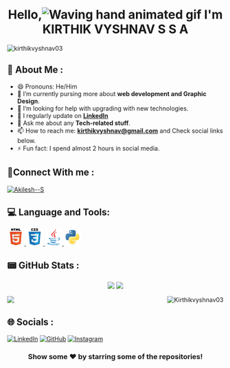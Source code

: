 <h1 align="center"> Hello,<img src="https://raw.githubusercontent.com/nixin72/nixin72/master/wave.gif" alt="Waving hand animated gif" height="45" width="45" /> I'm KIRTHIK VYSHNAV S S A</h1>
        
<p align="left"> <img src="https://komarev.com/ghpvc/?username=kirthikvyshnav03&label=Views&color=blue&style=plastic&style=for-the-badge" alt="kirthikvyshnav03" /> </p>

## 💫 About Me :
- 😄 Pronouns: He/Him
- 🌱 I’m currently pursing more about **web development and Graphic Design**.
- 🤔 I’m looking for help with upgrading with new technologies.
- 📝 I regularly update on **<a href="https://www.linkedin.com/in/kirthik-vyshnav-arul-26b615225">LinkedIn</a>** 
- 💬 Ask me about any **Tech-related stuff**.
- 📫 How to reach me: **kirthikvyshnav@gmail.com** and Check social links below.
- ⚡ Fun fact: I spend almost 2 hours in social media.

## 🔗Connect With me :
<a href="https://www.linkedin.com/in/kirthik-vyshnav-arul-26b615225
" target="blank"><img align="center" src="https://raw.githubusercontent.com/rahuldkjain/github-profile-readme-generator/master/src/images/icons/Social/linked-in-alt.svg" alt="Akilesh--S" height="30" width="40" /></a>


## 💻 Language and Tools:
<a href="https://www.w3.org/html/" target="_blank" rel="noreferrer"> <img src="https://raw.githubusercontent.com/devicons/devicon/master/icons/html5/html5-original-wordmark.svg" alt="html5" width="40" height="40"/> </a>
<a href="https://www.w3schools.com/css/" target="_blank" rel="noreferrer"> <img src="https://raw.githubusercontent.com/devicons/devicon/master/icons/css3/css3-original-wordmark.svg" alt="css3" width="40" height="40"/> </a> 
<a href="https://www.java.com" target="_blank" rel="noreferrer"> <img src="https://raw.githubusercontent.com/devicons/devicon/master/icons/java/java-original.svg" alt="java" width="40" height="40"/> </a>
<a href="https://www.python.org" target="_blank" rel="noreferrer"> <img src="https://raw.githubusercontent.com/devicons/devicon/master/icons/python/python-original.svg" alt="python" width="40" height="40"/> </a> 
 

## 📟 GitHub Stats :
<p align="center">
	<img width="48%" src="https://github-readme-stats-sigma-five.vercel.app/api?username=Kirthikvyshnav03&show_icons=true&theme=vue"/>
	<img width="48%" src="https://github-readme-streak-stats.herokuapp.com/?user=Kirthikvyshnav03&theme=vue" />
</p>

<p><img align="right" src="https://github-readme-stats-sigma-five.vercel.app/api/top-langs?username=AkileshSaravanan&show_icons=true&locale=en&layout=compact" alt="Kirthikvyshnav03" /></p>

[![](https://visitcount.itsvg.in/api?id=AkileshSaravanan&label=Profile%20Views&color=12&icon=0&pretty=false)](https://visitcount.itsvg.in)

## 🌐 Socials :
[![LinkedIn](https://img.shields.io/badge/LinkedIn-0077B5?style=for-the-badge&logo=linkedin&logoColor=white)](www.linkedin.com/in/kirthik-vyshnav-arul-26b615225) 
[![GitHub](https://img.shields.io/badge/github-%2324292e.svg?&style=for-the-badge&logo=github&logoColor=white)](https://github.com/Kirthikvyshnav03)
[![Instagram](https://img.shields.io/badge/Instagram-E4405F?style=for-the-badge&logo=instagram&logoColor=white)](https://https://www.instagram.com/_mr..ssa) 


<div align="center">
  
### Show some ❤️ by starring some of the repositories!
  
</div>
